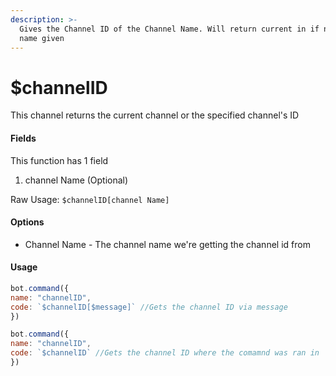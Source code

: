```yaml
---
description: >-
  Gives the Channel ID of the Channel Name. Will return current in if no channel
  name given
---
```


# $channelID

This channel returns the current channel or the specified channel's ID

#### Fields

This function has 1 field

1. channel Name \(Optional\)

Raw Usage: `$channelID[channel Name]`

#### Options

* Channel Name - The channel name we're getting the channel id from

#### Usage

```javascript
bot.command({
name: "channelID", 
code: `$channelID[$message]` //Gets the channel ID via message
})

bot.command({
name: "channelID", 
code: `$channelID` //Gets the channel ID where the comamnd was ran in
})
```



